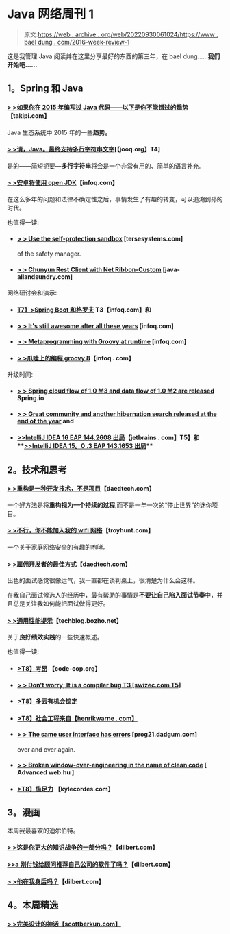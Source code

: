 # Java 网络周刊 1

> 原文:[https://web . archive . org/web/20220930061024/https://www . bael dung . com/2016-week-review-1](https://web.archive.org/web/20220930061024/https://www.baeldung.com/2016-week-review-1)

这是我管理 Java 阅读并在这里分享最好的东西的第三年，在 bael dung……**我们开始吧……**

## **1。Spring 和 Java**

#### **[> >如果你在 2015 年编写过 Java 代码——以下是你不能错过的趋势](https://web.archive.org/web/20220122054651/http://blog.takipi.com/if-youve-written-java-code-in-2015-here-are-the-trends-you-couldnt-have-missed/)**【takipi.com】

Java 生态系统中 2015 年的一些**趋势。**

#### **[> >请，Java。最终支持多行字符串文字](https://web.archive.org/web/20220122054651/http://blog.jooq.org/2015/12/29/please-java-do-finally-support-multiline-strings/)**[【jooq.org】T4]

是的——简短扼要—**多行字符串**将会是一个非常有用的、简单的语言补充。

#### **[> >安卓将使用 open JDK](https://web.archive.org/web/20220122054651/http://www.infoq.com/news/2015/12/android-openjdk)**【infoq.com】

在这么多年的问题和法律不确定性之后，事情发生了有趣的转变，可以追溯到孙的时代。

也值得一读:

*   #### **[> > Use the self-protection sandbox](https://web.archive.org/web/20220122054651/https://tersesystems.com/2015/12/29/sandbox-experiment/)** [tersesystems.com]

    of the safety manager.
*   #### **[> > Chunyun Rest Client with Net Ribbon-Custom](https://web.archive.org/web/20220122054651/http://www.java-allandsundry.com/2015/12/spring-cloud-rest-client-with-netflix_24.html)** [java-allandsundry.com]

网络研讨会和演示:

*   #### **[T7】>Spring Boot 和格罗夫](https://web.archive.org/web/20220122054651/http://www.infoq.com/presentations/spring-groovy-gorm) T3【infoq.com】和**

*   #### **[> > It's still awesome after all these years](https://web.archive.org/web/20220122054651/http://www.infoq.com/presentations/groovy-legacy)** [infoq.com]

*   #### **[> > Metaprogramming with Groovy at runtime](https://web.archive.org/web/20220122054651/http://www.infoq.com/presentations/groovy-runtime-metaprogramming)** [infoq.com]

*   #### **[> >爪哇上的编程 groovy 8](https://web.archive.org/web/20220122054651/http://www.infoq.com/presentations/groovy-java-8-classes)**【infoq . com】

升级时间:

*   #### **[> > Spring cloud flow of 1.0 M3 and data flow of 1.0 M2 are released](https://web.archive.org/web/20220122054651/https://spring.io/blog/2015/12/29/spring-cloud-stream-1-0-m3-and-data-flow-1-0-m2-released)** Spring.io

*   #### **[> > Great community and another hibernation search released at the end of the year](https://web.archive.org/web/20220122054651/http://in.relation.to/2015/12/27/Hibernate-Search-Newyearrelease/)** and

*   #### **[>>IntelliJ IDEA 16 EAP 144.2608 出局](https://web.archive.org/web/20220122054651/http://blog.jetbrains.com/idea/2015/12/intellij-idea-16-eap-144-2608-is-out/)**【jetbrains . com】T5】和**[>>IntelliJ IDEA 15。0 .3 EAP 143.1653 出局](https://web.archive.org/web/20220122054651/http://blog.jetbrains.com/idea/2015/12/intellij-idea-15-0-3-eap-143-1653-is-out/)**

## **2。技术和思考**

#### **[> >重构是一种开发技术，不是项目](https://web.archive.org/web/20220122054651/http://www.daedtech.com/refactoring-development-technique-not-project/)**【daedtech.com】

一个好方法是将**重构视为一个持续的过程**,而不是一年一次的“停止世界”的迷你项目。

#### **[> >不行，你不能加入我的 wifi 网络](https://web.archive.org/web/20220122054651/https://www.troyhunt.com/2015/12/no-you-cant-join-my-wifi-network.html)**【troyhunt.com】

一个关于家庭网络安全的有趣的咆哮。

#### **[> >雇佣开发者的最佳方式](https://web.archive.org/web/20220122054651/http://www.daedtech.com/best-way-hire-developers/)**【daedtech.com】

出色的面试感觉很像运气，我一直都在谈判桌上，很清楚为什么会这样。

在我自己面试候选人的经历中，最有帮助的事情是**不要让自己陷入面试节奏**中，并且总是关注我如何能把面试做得更好。

#### **[> >通用性能提示](https://web.archive.org/web/20220122054651/http://techblog.bozho.net/general-performance-tips/)**【techblog.bozho.net】

关于**良好绩效实践**的一些快速概述。

也值得一读:

*   #### **[>T8】考昂](https://web.archive.org/web/20220122054651/http://blog.code-cop.org/2015/12/testing-koans.html)** 【code-cop.org】

*   #### [**> > Don't worry; It is a compiler bug** T3 [swizec.com T5]](https://web.archive.org/web/20220122054651/http://swizec.com/blog/dont-worry-its-a-compiler-bug/swizec/6764)

*   #### **[>T8】多云有机会锁定](https://web.archive.org/web/20220122054651/http://jacquesmattheij.com/cloudy-with-a-chance-of-lock-in)**

*   #### **[>T8】社会工程来自【henrikwarne . com】](https://web.archive.org/web/20220122054651/http://henrikwarne.com/2015/12/27/social-engineering-from-kevin-mitnick/)**

*   #### **[> > The same user interface has errors](https://web.archive.org/web/20220122054651/http://prog21.dadgum.com/214.html)** [prog21.dadgum.com]

    over and over again.
*   #### **[> > Broken window-over-engineering in the name of clean code](https://web.archive.org/web/20220122054651/https://advancedweb.hu/2015/12/29/unbroken_window/)** [ Advanced web.hu ]

*   #### **[>T8】施足力](https://web.archive.org/web/20220122054651/http://kylecordes.com/2015/applying-enough-force)** 【kylecordes.com】

## **3。漫画**

本周我最喜欢的迪尔伯特。

#### **[> >这是你更大的知识战争的一部分吗？](https://web.archive.org/web/20220122054651/http://dilbert.com/strip/2011-08-08)**【dilbert.com】

#### **[>>a 刚付钱给顾问推荐自己公司的软件了吗？](https://web.archive.org/web/20220122054651/http://dilbert.com/strip/2011-09-07)**【dilbert.com】

#### **[> >他在我身后吗？](https://web.archive.org/web/20220122054651/http://dilbert.com/strip/2011-09-12)**【dilbert.com】

## **4。本周精选**

#### **[> >完美设计的神话【scottberkun.com】](https://web.archive.org/web/20220122054651/http://scottberkun.com/essays/myth-of-perfect-design/)**